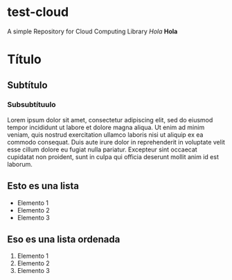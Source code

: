 # test-cloud
A simple Repository for Cloud Computing Library
*Hola*
**Hola**

# Título
## Subtítulo
### Subsubtítuulo
Lorem ipsum dolor sit amet, consectetur adipiscing elit, sed do eiusmod tempor incididunt ut labore et dolore magna aliqua. Ut enim ad minim veniam, quis nostrud exercitation ullamco laboris nisi ut aliquip ex ea commodo consequat. Duis aute irure dolor in reprehenderit in voluptate velit esse cillum dolore eu fugiat nulla pariatur. Excepteur sint occaecat cupidatat non proident, sunt in culpa qui officia deserunt mollit anim id est laborum.


## Esto es una lista
- Elemento 1
- Elemento 2
- Elemento 3

## Eso es una lista ordenada
1. Elemento 1
2. Elemento 2
3. Elemento 3
